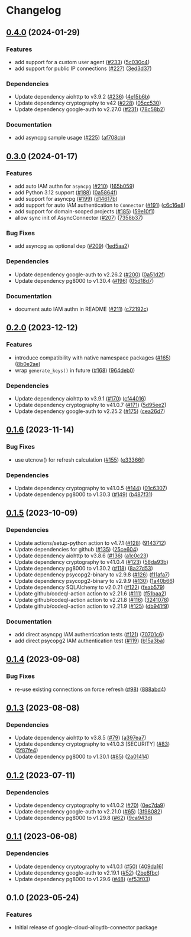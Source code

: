 # Changelog

## [0.4.0](https://github.com/GoogleCloudPlatform/alloydb-python-connector/compare/v0.3.0...v0.4.0) (2024-01-29)


### Features

* add support for a custom user agent ([#233](https://github.com/GoogleCloudPlatform/alloydb-python-connector/issues/233)) ([5c030c4](https://github.com/GoogleCloudPlatform/alloydb-python-connector/commit/5c030c43315d9178c9f4efe9305ce74f95c93c41))
* add support for public IP connections ([#227](https://github.com/GoogleCloudPlatform/alloydb-python-connector/issues/227)) ([3ed3d37](https://github.com/GoogleCloudPlatform/alloydb-python-connector/commit/3ed3d3792aa2cbc3b579b5d3cdcf180f3826b1d6))


### Dependencies

* Update dependency aiohttp to v3.9.2 ([#236](https://github.com/GoogleCloudPlatform/alloydb-python-connector/issues/236)) ([4e15b6b](https://github.com/GoogleCloudPlatform/alloydb-python-connector/commit/4e15b6bcde7dae47e94238ae052d11d4a672b770))
* Update dependency cryptography to v42 ([#228](https://github.com/GoogleCloudPlatform/alloydb-python-connector/issues/228)) ([05cc530](https://github.com/GoogleCloudPlatform/alloydb-python-connector/commit/05cc530cde1f5849ee7c85e4ebcd320724dc5fc3))
* Update dependency google-auth to v2.27.0 ([#231](https://github.com/GoogleCloudPlatform/alloydb-python-connector/issues/231)) ([78c58b2](https://github.com/GoogleCloudPlatform/alloydb-python-connector/commit/78c58b2c778e734af5a0bb1419f9e0678b68d83a))


### Documentation

* add asyncpg sample usage ([#225](https://github.com/GoogleCloudPlatform/alloydb-python-connector/issues/225)) ([af708cb](https://github.com/GoogleCloudPlatform/alloydb-python-connector/commit/af708cbcd22265ca26ffd73cc7df2f858aaf82f1))

## [0.3.0](https://github.com/GoogleCloudPlatform/alloydb-python-connector/compare/v0.2.0...v0.3.0) (2024-01-17)


### Features

* add auto IAM authn for `asyncpg` ([#210](https://github.com/GoogleCloudPlatform/alloydb-python-connector/issues/210)) ([165b059](https://github.com/GoogleCloudPlatform/alloydb-python-connector/commit/165b05904dd4ace10cfbcd733b01452082607247))
* add Python 3.12 support ([#188](https://github.com/GoogleCloudPlatform/alloydb-python-connector/issues/188)) ([0a5864f](https://github.com/GoogleCloudPlatform/alloydb-python-connector/commit/0a5864f2a0c480313527f80cdd8e4289ba3c8d0c))
* add support for asyncpg ([#199](https://github.com/GoogleCloudPlatform/alloydb-python-connector/issues/199)) ([d14617b](https://github.com/GoogleCloudPlatform/alloydb-python-connector/commit/d14617bf01383cd61846ecb39cf3be44fd20c89a))
* add support for auto IAM authentication to `Connector` ([#191](https://github.com/GoogleCloudPlatform/alloydb-python-connector/issues/191)) ([c6c16e8](https://github.com/GoogleCloudPlatform/alloydb-python-connector/commit/c6c16e8d6dedc7aa5221aefd2ffd6bdad99566a8))
* add support for domain-scoped projects ([#185](https://github.com/GoogleCloudPlatform/alloydb-python-connector/issues/185)) ([59e10f1](https://github.com/GoogleCloudPlatform/alloydb-python-connector/commit/59e10f1f5576256a97abf767ee22cef0f8e904db))
* allow sync init of AsyncConnector ([#207](https://github.com/GoogleCloudPlatform/alloydb-python-connector/issues/207)) ([7358b37](https://github.com/GoogleCloudPlatform/alloydb-python-connector/commit/7358b37adf6ca15619f489a30a3877bd4fb7b9cf))


### Bug Fixes

* add asyncpg as optional dep ([#209](https://github.com/GoogleCloudPlatform/alloydb-python-connector/issues/209)) ([1ed5aa2](https://github.com/GoogleCloudPlatform/alloydb-python-connector/commit/1ed5aa2126af00e4096252129d4704b56a3f0997))


### Dependencies

* Update dependency google-auth to v2.26.2 ([#200](https://github.com/GoogleCloudPlatform/alloydb-python-connector/issues/200)) ([0a51d2f](https://github.com/GoogleCloudPlatform/alloydb-python-connector/commit/0a51d2f68f1714c15df622fea67f1ed65f297c6e))
* Update dependency pg8000 to v1.30.4 ([#196](https://github.com/GoogleCloudPlatform/alloydb-python-connector/issues/196)) ([05d18d7](https://github.com/GoogleCloudPlatform/alloydb-python-connector/commit/05d18d7b97db060afe9309263156c42daf166abe))


### Documentation

* document auto IAM authn in README ([#211](https://github.com/GoogleCloudPlatform/alloydb-python-connector/issues/211)) ([c72192c](https://github.com/GoogleCloudPlatform/alloydb-python-connector/commit/c72192cb4d994ab1c0a528b899ab461e5cb3728b))

## [0.2.0](https://github.com/GoogleCloudPlatform/alloydb-python-connector/compare/v0.1.6...v0.2.0) (2023-12-12)


### Features

* introduce compatibility with native namespace packages ([#165](https://github.com/GoogleCloudPlatform/alloydb-python-connector/issues/165)) ([8b0e2ae](https://github.com/GoogleCloudPlatform/alloydb-python-connector/commit/8b0e2ae022afb754fd69e73f0d606dd192b2dfa8))
* wrap `generate_keys()` in future ([#168](https://github.com/GoogleCloudPlatform/alloydb-python-connector/issues/168)) ([964deb0](https://github.com/GoogleCloudPlatform/alloydb-python-connector/commit/964deb05d927ac5d310b44b5962c870947f44930))


### Dependencies

* Update dependency aiohttp to v3.9.1 ([#170](https://github.com/GoogleCloudPlatform/alloydb-python-connector/issues/170)) ([cf44016](https://github.com/GoogleCloudPlatform/alloydb-python-connector/commit/cf44016dcfd70f02b339189f8d0442fa3198ebb0))
* Update dependency cryptography to v41.0.7 ([#171](https://github.com/GoogleCloudPlatform/alloydb-python-connector/issues/171)) ([5d95ee2](https://github.com/GoogleCloudPlatform/alloydb-python-connector/commit/5d95ee2c5bf0b5c779d4c385e1b45258ff4f6d3d))
* Update dependency google-auth to v2.25.2 ([#175](https://github.com/GoogleCloudPlatform/alloydb-python-connector/issues/175)) ([cea26d7](https://github.com/GoogleCloudPlatform/alloydb-python-connector/commit/cea26d7eae7464b37e4497938e46b4d50ff00df5))

## [0.1.6](https://github.com/GoogleCloudPlatform/alloydb-python-connector/compare/v0.1.5...v0.1.6) (2023-11-14)


### Bug Fixes

* use utcnow() for refresh calculation ([#155](https://github.com/GoogleCloudPlatform/alloydb-python-connector/issues/155)) ([e33366f](https://github.com/GoogleCloudPlatform/alloydb-python-connector/commit/e33366f89faa4dd526c51d91cbf3d81033b74edf))


### Dependencies

* Update dependency cryptography to v41.0.5 ([#144](https://github.com/GoogleCloudPlatform/alloydb-python-connector/issues/144)) ([01c6307](https://github.com/GoogleCloudPlatform/alloydb-python-connector/commit/01c6307cc5b870275b39cfc91406df95b3ca5d47))
* Update dependency pg8000 to v1.30.3 ([#149](https://github.com/GoogleCloudPlatform/alloydb-python-connector/issues/149)) ([b487f31](https://github.com/GoogleCloudPlatform/alloydb-python-connector/commit/b487f31790a42bda20b4e43a0334c2ce3e9a5994))

## [0.1.5](https://github.com/GoogleCloudPlatform/alloydb-python-connector/compare/v0.1.4...v0.1.5) (2023-10-09)


### Dependencies

* Update actions/setup-python action to v4.7.1 ([#128](https://github.com/GoogleCloudPlatform/alloydb-python-connector/issues/128)) ([9143712](https://github.com/GoogleCloudPlatform/alloydb-python-connector/commit/9143712cb5150b78f00b071246446d228786bd3e))
* Update dependencies for github ([#135](https://github.com/GoogleCloudPlatform/alloydb-python-connector/issues/135)) ([25ce604](https://github.com/GoogleCloudPlatform/alloydb-python-connector/commit/25ce604ff5669d308b2198ccce001dbcdeb79d2a))
* Update dependency aiohttp to v3.8.6 ([#136](https://github.com/GoogleCloudPlatform/alloydb-python-connector/issues/136)) ([a1c0c23](https://github.com/GoogleCloudPlatform/alloydb-python-connector/commit/a1c0c235cb60364d3273afceef0d7e9d103bc3a0))
* Update dependency cryptography to v41.0.4 ([#123](https://github.com/GoogleCloudPlatform/alloydb-python-connector/issues/123)) ([58da93b](https://github.com/GoogleCloudPlatform/alloydb-python-connector/commit/58da93bb7c8b66cfbd47c101e77c5d3e196838e3))
* Update dependency pg8000 to v1.30.2 ([#118](https://github.com/GoogleCloudPlatform/alloydb-python-connector/issues/118)) ([8a27d53](https://github.com/GoogleCloudPlatform/alloydb-python-connector/commit/8a27d53f09d61a1de67f5053e2375e17759799a9))
* Update dependency psycopg2-binary to v2.9.8 ([#126](https://github.com/GoogleCloudPlatform/alloydb-python-connector/issues/126)) ([f11afa7](https://github.com/GoogleCloudPlatform/alloydb-python-connector/commit/f11afa7c18a642083710239b170ae9c5badf2c13))
* Update dependency psycopg2-binary to v2.9.9 ([#130](https://github.com/GoogleCloudPlatform/alloydb-python-connector/issues/130)) ([1a40b66](https://github.com/GoogleCloudPlatform/alloydb-python-connector/commit/1a40b6604284ec4ed40ac9b2f1d7e0eab843d901))
* Update dependency SQLAlchemy to v2.0.21 ([#122](https://github.com/GoogleCloudPlatform/alloydb-python-connector/issues/122)) ([feab579](https://github.com/GoogleCloudPlatform/alloydb-python-connector/commit/feab5793469617afbf8ac2a955f7249aa2a05dd5))
* Update github/codeql-action action to v2.21.6 ([#111](https://github.com/GoogleCloudPlatform/alloydb-python-connector/issues/111)) ([f51baa2](https://github.com/GoogleCloudPlatform/alloydb-python-connector/commit/f51baa28fec9391a5d2bd6959e9d8b4fe151f7f0))
* Update github/codeql-action action to v2.21.8 ([#116](https://github.com/GoogleCloudPlatform/alloydb-python-connector/issues/116)) ([3241078](https://github.com/GoogleCloudPlatform/alloydb-python-connector/commit/3241078bc0cf1089913d969b71bc800e230c4a20))
* Update github/codeql-action action to v2.21.9 ([#125](https://github.com/GoogleCloudPlatform/alloydb-python-connector/issues/125)) ([db941f9](https://github.com/GoogleCloudPlatform/alloydb-python-connector/commit/db941f9dcb4c89f900872fa2312011b7aecb1b4a))


### Documentation

* add direct asyncpg IAM authentication tests ([#121](https://github.com/GoogleCloudPlatform/alloydb-python-connector/issues/121)) ([70701c6](https://github.com/GoogleCloudPlatform/alloydb-python-connector/commit/70701c630bfcce44d0b3455b836275b3c5dd855d))
* add direct psycopg2 IAM authentication test ([#119](https://github.com/GoogleCloudPlatform/alloydb-python-connector/issues/119)) ([b15a3ba](https://github.com/GoogleCloudPlatform/alloydb-python-connector/commit/b15a3ba720c67a752e83c7f3ada47a974fb2e95b))

## [0.1.4](https://github.com/GoogleCloudPlatform/alloydb-python-connector/compare/v0.1.3...v0.1.4) (2023-09-08)


### Bug Fixes

* re-use existing connections on force refresh ([#98](https://github.com/GoogleCloudPlatform/alloydb-python-connector/issues/98)) ([888abd4](https://github.com/GoogleCloudPlatform/alloydb-python-connector/commit/888abd49202950a54a100e41f4d22821445b8798))


## [0.1.3](https://github.com/GoogleCloudPlatform/alloydb-python-connector/compare/v0.1.2...v0.1.3) (2023-08-08)


### Dependencies

* Update dependency aiohttp to v3.8.5 ([#79](https://github.com/GoogleCloudPlatform/alloydb-python-connector/issues/79)) ([a397ea7](https://github.com/GoogleCloudPlatform/alloydb-python-connector/commit/a397ea7be96bc27abc9fc2a03a208c766924e72e))
* Update dependency cryptography to v41.0.3 [SECURITY] ([#83](https://github.com/GoogleCloudPlatform/alloydb-python-connector/issues/83)) ([5f87fe4](https://github.com/GoogleCloudPlatform/alloydb-python-connector/commit/5f87fe415a73fd4a269355dded8f62eececf8855))
* Update dependency pg8000 to v1.30.1 ([#85](https://github.com/GoogleCloudPlatform/alloydb-python-connector/issues/85)) ([2a01414](https://github.com/GoogleCloudPlatform/alloydb-python-connector/commit/2a01414f221f2e208f3dae073d3700fcd8dbec74))

## [0.1.2](https://github.com/GoogleCloudPlatform/alloydb-python-connector/compare/v0.1.1...v0.1.2) (2023-07-11)


### Dependencies

* Update dependency cryptography to v41.0.2 ([#70](https://github.com/GoogleCloudPlatform/alloydb-python-connector/issues/70)) ([0ec7da9](https://github.com/GoogleCloudPlatform/alloydb-python-connector/commit/0ec7da987ea1802ad394592feb8bc1f4d41b7c8f))
* Update dependency google-auth to v2.21.0 ([#65](https://github.com/GoogleCloudPlatform/alloydb-python-connector/issues/65)) ([3f98082](https://github.com/GoogleCloudPlatform/alloydb-python-connector/commit/3f9808283d9983e0f7f02a814d3360582ae0656e))
* Update dependency pg8000 to v1.29.8 ([#62](https://github.com/GoogleCloudPlatform/alloydb-python-connector/issues/62)) ([9ca943d](https://github.com/GoogleCloudPlatform/alloydb-python-connector/commit/9ca943d89125a4bf220a3b54358514500c474f74))

## [0.1.1](https://github.com/GoogleCloudPlatform/alloydb-python-connector/compare/v0.1.0...v0.1.1) (2023-06-08)


### Dependencies

* Update dependency cryptography to v41.0.1 ([#50](https://github.com/GoogleCloudPlatform/alloydb-python-connector/issues/50)) ([409da16](https://github.com/GoogleCloudPlatform/alloydb-python-connector/commit/409da169e93c4739dd92d6364355b2fdbeea6ed1))
* Update dependency google-auth to v2.19.1 ([#52](https://github.com/GoogleCloudPlatform/alloydb-python-connector/issues/52)) ([2be8fbc](https://github.com/GoogleCloudPlatform/alloydb-python-connector/commit/2be8fbc897035ce9a88719b5317a413073408e91))
* Update dependency pg8000 to v1.29.6 ([#48](https://github.com/GoogleCloudPlatform/alloydb-python-connector/issues/48)) ([ef53f03](https://github.com/GoogleCloudPlatform/alloydb-python-connector/commit/ef53f0394f87e6589adbe208a519ba2c8631aab2))

## 0.1.0 (2023-05-24)


### Features

* Initial release of google-cloud-alloydb-connector package
